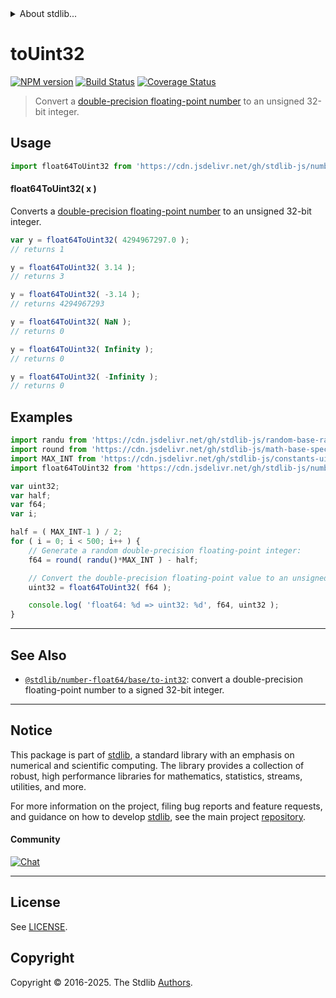 <!--

@license Apache-2.0

Copyright (c) 2018 The Stdlib Authors.

Licensed under the Apache License, Version 2.0 (the "License");
you may not use this file except in compliance with the License.
You may obtain a copy of the License at

   http://www.apache.org/licenses/LICENSE-2.0

Unless required by applicable law or agreed to in writing, software
distributed under the License is distributed on an "AS IS" BASIS,
WITHOUT WARRANTIES OR CONDITIONS OF ANY KIND, either express or implied.
See the License for the specific language governing permissions and
limitations under the License.

-->


<details>
  <summary>
    About stdlib...
  </summary>
  <p>We believe in a future in which the web is a preferred environment for numerical computation. To help realize this future, we've built stdlib. stdlib is a standard library, with an emphasis on numerical and scientific computation, written in JavaScript (and C) for execution in browsers and in Node.js.</p>
  <p>The library is fully decomposable, being architected in such a way that you can swap out and mix and match APIs and functionality to cater to your exact preferences and use cases.</p>
  <p>When you use stdlib, you can be absolutely certain that you are using the most thorough, rigorous, well-written, studied, documented, tested, measured, and high-quality code out there.</p>
  <p>To join us in bringing numerical computing to the web, get started by checking us out on <a href="https://github.com/stdlib-js/stdlib">GitHub</a>, and please consider <a href="https://opencollective.com/stdlib">financially supporting stdlib</a>. We greatly appreciate your continued support!</p>
</details>

# toUint32

[![NPM version][npm-image]][npm-url] [![Build Status][test-image]][test-url] [![Coverage Status][coverage-image]][coverage-url] <!-- [![dependencies][dependencies-image]][dependencies-url] -->

> Convert a [double-precision floating-point number][ieee754] to an unsigned 32-bit integer.



<section class="usage">

## Usage

```javascript
import float64ToUint32 from 'https://cdn.jsdelivr.net/gh/stdlib-js/number-float64-base-to-uint32@deno/mod.js';
```

#### float64ToUint32( x )

Converts a [double-precision floating-point number][ieee754] to an unsigned 32-bit integer.

```javascript
var y = float64ToUint32( 4294967297.0 );
// returns 1

y = float64ToUint32( 3.14 );
// returns 3

y = float64ToUint32( -3.14 );
// returns 4294967293

y = float64ToUint32( NaN );
// returns 0

y = float64ToUint32( Infinity );
// returns 0

y = float64ToUint32( -Infinity );
// returns 0
```

</section>

<!-- /.usage -->

<section class="examples">

## Examples

<!-- eslint no-undef: "error" -->

```javascript
import randu from 'https://cdn.jsdelivr.net/gh/stdlib-js/random-base-randu@deno/mod.js';
import round from 'https://cdn.jsdelivr.net/gh/stdlib-js/math-base-special-round@deno/mod.js';
import MAX_INT from 'https://cdn.jsdelivr.net/gh/stdlib-js/constants-uint32-max@deno/mod.js';
import float64ToUint32 from 'https://cdn.jsdelivr.net/gh/stdlib-js/number-float64-base-to-uint32@deno/mod.js';

var uint32;
var half;
var f64;
var i;

half = ( MAX_INT-1 ) / 2;
for ( i = 0; i < 500; i++ ) {
    // Generate a random double-precision floating-point integer:
    f64 = round( randu()*MAX_INT ) - half;

    // Convert the double-precision floating-point value to an unsigned 32-bit integer:
    uint32 = float64ToUint32( f64 );

    console.log( 'float64: %d => uint32: %d', f64, uint32 );
}
```

</section>

<!-- /.examples -->

<!-- Section for related `stdlib` packages. Do not manually edit this section, as it is automatically populated. -->

<section class="related">

* * *

## See Also

-   <span class="package-name">[`@stdlib/number-float64/base/to-int32`][@stdlib/number/float64/base/to-int32]</span><span class="delimiter">: </span><span class="description">convert a double-precision floating-point number to a signed 32-bit integer.</span>

</section>

<!-- /.related -->

<!-- Section for all links. Make sure to keep an empty line after the `section` element and another before the `/section` close. -->


<section class="main-repo" >

* * *

## Notice

This package is part of [stdlib][stdlib], a standard library with an emphasis on numerical and scientific computing. The library provides a collection of robust, high performance libraries for mathematics, statistics, streams, utilities, and more.

For more information on the project, filing bug reports and feature requests, and guidance on how to develop [stdlib][stdlib], see the main project [repository][stdlib].

#### Community

[![Chat][chat-image]][chat-url]

---

## License

See [LICENSE][stdlib-license].


## Copyright

Copyright &copy; 2016-2025. The Stdlib [Authors][stdlib-authors].

</section>

<!-- /.stdlib -->

<!-- Section for all links. Make sure to keep an empty line after the `section` element and another before the `/section` close. -->

<section class="links">

[npm-image]: http://img.shields.io/npm/v/@stdlib/number-float64-base-to-uint32.svg
[npm-url]: https://npmjs.org/package/@stdlib/number-float64-base-to-uint32

[test-image]: https://github.com/stdlib-js/number-float64-base-to-uint32/actions/workflows/test.yml/badge.svg?branch=main
[test-url]: https://github.com/stdlib-js/number-float64-base-to-uint32/actions/workflows/test.yml?query=branch:main

[coverage-image]: https://img.shields.io/codecov/c/github/stdlib-js/number-float64-base-to-uint32/main.svg
[coverage-url]: https://codecov.io/github/stdlib-js/number-float64-base-to-uint32?branch=main

<!--

[dependencies-image]: https://img.shields.io/david/stdlib-js/number-float64-base-to-uint32.svg
[dependencies-url]: https://david-dm.org/stdlib-js/number-float64-base-to-uint32/main

-->

[chat-image]: https://img.shields.io/gitter/room/stdlib-js/stdlib.svg
[chat-url]: https://app.gitter.im/#/room/#stdlib-js_stdlib:gitter.im

[stdlib]: https://github.com/stdlib-js/stdlib

[stdlib-authors]: https://github.com/stdlib-js/stdlib/graphs/contributors

[umd]: https://github.com/umdjs/umd
[es-module]: https://developer.mozilla.org/en-US/docs/Web/JavaScript/Guide/Modules

[deno-url]: https://github.com/stdlib-js/number-float64-base-to-uint32/tree/deno
[deno-readme]: https://github.com/stdlib-js/number-float64-base-to-uint32/blob/deno/README.md
[umd-url]: https://github.com/stdlib-js/number-float64-base-to-uint32/tree/umd
[umd-readme]: https://github.com/stdlib-js/number-float64-base-to-uint32/blob/umd/README.md
[esm-url]: https://github.com/stdlib-js/number-float64-base-to-uint32/tree/esm
[esm-readme]: https://github.com/stdlib-js/number-float64-base-to-uint32/blob/esm/README.md
[branches-url]: https://github.com/stdlib-js/number-float64-base-to-uint32/blob/main/branches.md

[stdlib-license]: https://raw.githubusercontent.com/stdlib-js/number-float64-base-to-uint32/main/LICENSE

[ieee754]: https://en.wikipedia.org/wiki/IEEE_754-1985

<!-- <related-links> -->

[@stdlib/number/float64/base/to-int32]: https://github.com/stdlib-js/number-float64-base-to-int32/tree/deno

<!-- </related-links> -->

</section>

<!-- /.links -->
